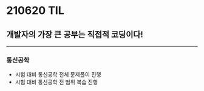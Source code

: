 # 210620 TIL
## 개발자의 가장 큰 공부는 직접적 코딩이다!
--------------------
### 통신공학
  * 시험 대비 통신공학 전체 문제풀이 진행
  * 시험 대비 통신공학 전 범위 복습 진행
